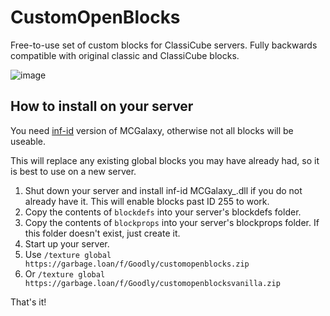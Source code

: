 # CustomOpenBlocks
Free-to-use set of custom blocks for ClassiCube servers. Fully backwards compatible with original classic and ClassiCube blocks.

![image](https://github.com/NotAwesome2/CustomOpenBlocks/assets/7892772/ca35008b-2a7a-4a1c-a01c-6b14341656bc)


## How to install on your server
You need [inf-id](https://github.com/UnknownShadow200/MCGalaxy/tree/master/Uploads) version of MCGalaxy, otherwise not all blocks will be useable.

This will replace any existing global blocks you may have already had, so it is best to use on a new server.

1. Shut down your server and install inf-id MCGalaxy_.dll if you do not already have it. This will enable blocks past ID 255 to work.
2. Copy the contents of `blockdefs` into your server's blockdefs folder.
3. Copy the contents of `blockprops` into your server's blockprops folder. If this folder doesn't exist, just create it.
4. Start up your server.
5. Use `/texture global https://garbage.loan/f/Goodly/customopenblocks.zip`
6. Or `/texture global https://garbage.loan/f/Goodly/customopenblocksvanilla.zip`

That's it! 
